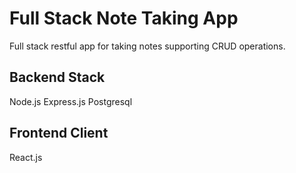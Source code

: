 # Full Stack Note Taking App

Full stack restful app for taking notes supporting CRUD operations.

## Backend Stack

Node.js
Express.js
Postgresql

## Frontend Client

React.js

